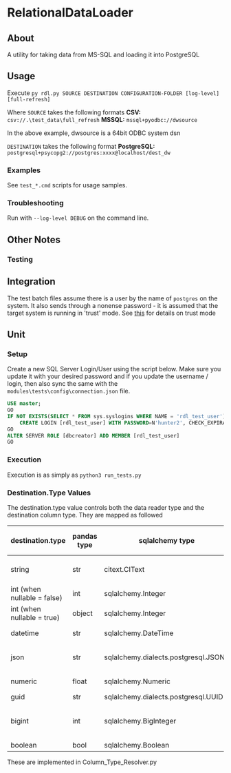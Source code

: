 # RelationalDataLoader

## About

A utility for taking data from MS-SQL and loading it into PostgreSQL

## Usage

Execute  `py rdl.py SOURCE DESTINATION CONFIGURATION-FOLDER [log-level] [full-refresh]`

Where `SOURCE` takes the following formats
**CSV:**  `csv://.\test_data\full_refresh`
**MSSQL:**  `mssql+pyodbc://dwsource`

In the above example, dwsource is a 64bit ODBC system dsn

`DESTINATION` takes the following format
**PostgreSQL:**  `postgresql+psycopg2://postgres:xxxx@localhost/dest_dw`

### Examples

See `test_*.cmd` scripts for usage samples.

### Troubleshooting

Run with  `--log-level DEBUG` on the command line.

## Other Notes

### Testing

## Integration

The test batch files assume there is a user by the name of `postgres` on the system.
It also sends through a nonense password - it is assumed that the target system is running in 'trust' mode.
See [this](https://www.postgresql.org/docs/9.1/static/auth-pg-hba-conf.html) for details on trust mode

## Unit

### Setup

Create a new SQL Server Login/User using the script below. Make sure you update it with your desired password and if you update the username / login, then also sync the same with the `modules\tests\config\connection.json` file.

```sql
USE master;
GO
IF NOT EXISTS(SELECT * FROM sys.syslogins WHERE NAME = 'rdl_test_user')
    CREATE LOGIN [rdl_test_user] WITH PASSWORD=N'hunter2', CHECK_EXPIRATION=OFF, CHECK_POLICY=OFF;
GO
ALTER SERVER ROLE [dbcreator] ADD MEMBER [rdl_test_user]
GO
```

### Execution

Execution is as simply as `python3 run_tests.py`

### Destination.Type Values

The destination.type value controls both the data reader type and the destination column type. They are mapped as followed

| destination.type            | pandas type | sqlalchemy type                       | dw column type | notes                                            |
|-----------------------------|-------------|---------------------------------------|----------------|--------------------------------------------------|
| string                      | str         | citext.CIText                         | citext         | A case-insensitive string that supports unicode  |
| int (when nullable = false) | int         | sqlalchemy.Integer                    | int            | An (optionally) signed INT value                 |
| int (when nullable = true)  | object      | sqlalchemy.Integer                    | int            | An (optionally) signed INT value                 |
| datetime                    | str         | sqlalchemy.DateTime                   | datetime (tz?) |                                                  |
| json                        | str         | sqlalchemy.dialects.postgresql.JSONB  | jsonb          | Stored as binary-encoded json on the database    |
| numeric                     | float       | sqlalchemy.Numeric                    | numeric        | Stores whole and decimal numbers                 |
| guid                        | str         | sqlalchemy.dialects.postgresql.UUID   | uuid           | |
| bigint                      | int         | sqlalchemy.BigInteger                 | BigInt         | Relies on 64big python. Limited to largest number of ~2147483647121212|
| boolean                     | bool        | sqlalchemy.Boolean                    | Boolean         | |

These are implemented in Column_Type_Resolver.py

